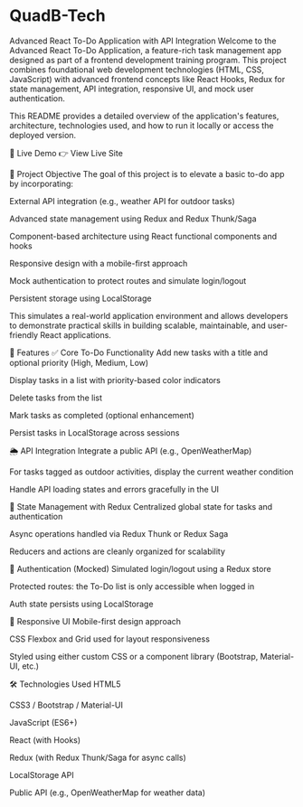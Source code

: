 # QuadB-Tech
Advanced React To-Do Application with API Integration
Welcome to the Advanced React To-Do Application, a feature-rich task management app designed as part of a frontend development training program. This project combines foundational web development technologies (HTML, CSS, JavaScript) with advanced frontend concepts like React Hooks, Redux for state management, API integration, responsive UI, and mock user authentication.

This README provides a detailed overview of the application's features, architecture, technologies used, and how to run it locally or access the deployed version.

🚀 Live Demo
👉 View Live Site

🧠 Project Objective
The goal of this project is to elevate a basic to-do app by incorporating:

External API integration (e.g., weather API for outdoor tasks)

Advanced state management using Redux and Redux Thunk/Saga

Component-based architecture using React functional components and hooks

Responsive design with a mobile-first approach

Mock authentication to protect routes and simulate login/logout

Persistent storage using LocalStorage

This simulates a real-world application environment and allows developers to demonstrate practical skills in building scalable, maintainable, and user-friendly React applications.

🧩 Features
✅ Core To-Do Functionality
Add new tasks with a title and optional priority (High, Medium, Low)

Display tasks in a list with priority-based color indicators

Delete tasks from the list

Mark tasks as completed (optional enhancement)

Persist tasks in LocalStorage across sessions

🌦 API Integration
Integrate a public API (e.g., OpenWeatherMap)

For tasks tagged as outdoor activities, display the current weather condition

Handle API loading states and errors gracefully in the UI

🧠 State Management with Redux
Centralized global state for tasks and authentication

Async operations handled via Redux Thunk or Redux Saga

Reducers and actions are cleanly organized for scalability

🔐 Authentication (Mocked)
Simulated login/logout using a Redux store

Protected routes: the To-Do list is only accessible when logged in

Auth state persists using LocalStorage

📱 Responsive UI
Mobile-first design approach

CSS Flexbox and Grid used for layout responsiveness

Styled using either custom CSS or a component library (Bootstrap, Material-UI, etc.)

🛠 Technologies Used
HTML5

CSS3 / Bootstrap / Material-UI

JavaScript (ES6+)

React (with Hooks)

Redux (with Redux Thunk/Saga for async calls)

LocalStorage API

Public API (e.g., OpenWeatherMap for weather data)

